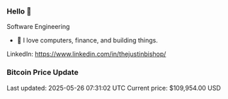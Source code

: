 ### Hello 🤙  

Software Engineering

- 🔭 I love computers, finance, and building things.
  
LinkedIn: https://www.linkedin.com/in/thejustinbishop/  


















































































































































































































































































































































































































































### Bitcoin Price Update
Last updated: 2025-05-26 07:31:02 UTC
Current price: $109,954.00 USD

